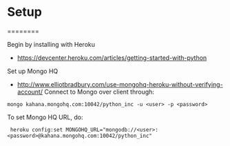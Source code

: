 # Setup
========

Begin by installing with Heroku
* https://devcenter.heroku.com/articles/getting-started-with-python

Set up Mongo HQ
* http://www.elliotbradbury.com/use-mongohq-heroku-without-verifying-account/
Connect to Mongo over client through:

```
mongo kahana.mongohq.com:10042/python_inc -u <user> -p <password>
```

To set Mongo HQ URL, do:
```
 heroku config:set MONGOHQ_URL="mongodb://<user>:<password>@kahana.mongohq.com:10042/python_inc"
```
